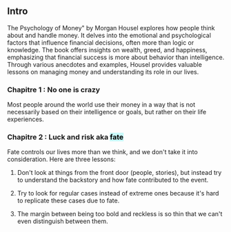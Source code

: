 
## Intro

The Psychology of Money" by Morgan Housel explores how people think about and handle money. It delves into the emotional and psychological factors that influence financial decisions, often more than logic or knowledge. The book offers insights on wealth, greed, and happiness, emphasizing that financial success is more about behavior than intelligence. Through various anecdotes and examples, Housel provides valuable lessons on managing money and understanding its role in our lives.

### Chapitre 1 : No one is crazy 

Most people around the world use their money in a way that is not necessarily based on their intelligence or goals, but rather on their life experiences.

### Chapitre  2 : Luck and risk aka <mark style="background: #ABF7F7A6;">fate</mark> 
 
Fate controls our lives more than we think, and we don't take it into consideration. Here are three lessons:

1. Don't look at things from the front door (people, stories), but instead try to understand the backstory and how fate contributed to the event.

2. Try to look for regular cases instead of extreme ones because it's hard to replicate these cases due to fate.

3. The margin between being too bold and reckless is so thin that we can't even distinguish between them.

